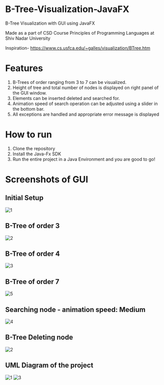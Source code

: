 # B-Tree-Visualization-JavaFX

B-Tree Visualization with GUI using JavaFX

Made as a part of CSD Course Principles of Programming Languages at Shiv Nadar University

Inspiration- https://www.cs.usfca.edu/~galles/visualization/BTree.htm

# Features

1. B-Trees of order ranging from 3 to 7 can be visualized.
2. Height of tree and total number of nodes is displayed on right panel of the GUI window.
3. Elements can be inserted deleted and searched for.
4. Animation speed of search operation can be adjusted using a slider in the bottom bar.
5. All exceptions are handled and appropriate error message is displayed

# How to run
1. Clone the repository
2. Install the Java-Fx SDK
3. Run the entire project in a Java Environment and you are good to go!

# Screenshots of GUI
## Initial Setup
![1](https://user-images.githubusercontent.com/34760210/119181591-6b680180-ba8f-11eb-9738-011603f919d6.JPG)

## B-Tree of order 3
![2](https://user-images.githubusercontent.com/34760210/119181793-b71aab00-ba8f-11eb-9ab5-dad04c92eb7b.JPG)

## B-Tree of order 4

![3](https://user-images.githubusercontent.com/34760210/122691771-3fd36500-d24f-11eb-9b28-e1e44a3c2618.JPG)

## B-Tree of order 7

![5](https://user-images.githubusercontent.com/34760210/122691826-77daa800-d24f-11eb-8ef4-12486080c367.JPG)

## Searching node - animation speed: Medium

![4](https://user-images.githubusercontent.com/34760210/122691815-642f4180-d24f-11eb-8532-3bdbccbdfdfd.JPG)


## B-Tree Deleting node

![2](https://user-images.githubusercontent.com/34760210/119181793-b71aab00-ba8f-11eb-9ab5-dad04c92eb7b.JPG)

## UML Diagram of the project

![1](https://user-images.githubusercontent.com/34760210/125695509-85811454-7d83-4268-9c28-70633a0ca619.png)
![3](https://user-images.githubusercontent.com/34760210/125695953-dc914f0b-9d6e-42db-a9f6-03efe4b01c28.png)

